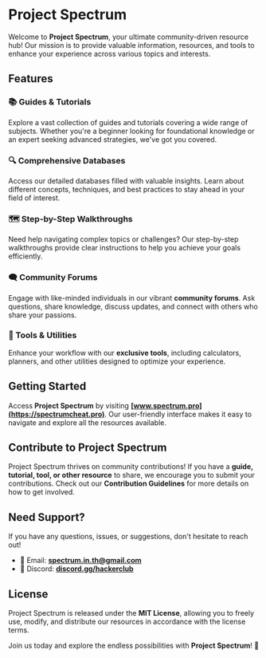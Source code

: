 # Project Spectrum

Welcome to **Project Spectrum**, your ultimate community-driven resource hub! Our mission is to provide valuable information, resources, and tools to enhance your experience across various topics and interests.

## Features

### 📚 Guides & Tutorials
Explore a vast collection of guides and tutorials covering a wide range of subjects. Whether you're a beginner looking for foundational knowledge or an expert seeking advanced strategies, we've got you covered.

### 🔍 Comprehensive Databases
Access our detailed databases filled with valuable insights. Learn about different concepts, techniques, and best practices to stay ahead in your field of interest.

### 🗺️ Step-by-Step Walkthroughs
Need help navigating complex topics or challenges? Our step-by-step walkthroughs provide clear instructions to help you achieve your goals efficiently.

### 🗨️ Community Forums
Engage with like-minded individuals in our vibrant **community forums**. Ask questions, share knowledge, discuss updates, and connect with others who share your passions.

### 🔧 Tools & Utilities
Enhance your workflow with our **exclusive tools**, including calculators, planners, and other utilities designed to optimize your experience.

## Getting Started
Access **Project Spectrum** by visiting **[www.spectrum.pro](https://spectrumcheat.pro)**. Our user-friendly interface makes it easy to navigate and explore all the resources available.

## Contribute to Project Spectrum
Project Spectrum thrives on community contributions! If you have a **guide, tutorial, tool, or other resource** to share, we encourage you to submit your contributions. Check out our **Contribution Guidelines** for more details on how to get involved.

## Need Support?
If you have any questions, issues, or suggestions, don't hesitate to reach out!
- 📧 Email: **spectrum.in.th@gmail.com**
- 💬 Discord: **[discord.gg/hackerclub](discord.gg/hackerclub)**

## License
Project Spectrum is released under the **MIT License**, allowing you to freely use, modify, and distribute our resources in accordance with the license terms.

Join us today and explore the endless possibilities with **Project Spectrum**! 🚀

